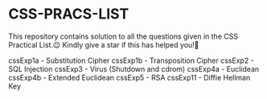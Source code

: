 # CSS-PRACS-LIST
This repository contains solution to all the questions given in the CSS Practical List.😉
Kindly give a star if this has helped you!🙏

cssExp1a - Substitution Cipher
cssExp1b - Transposition Cipher
cssExp2 - SQL Injection
cssExp3 - Virus (Shutdown and cdrom)
cssExp4a - Euclidean
cssExp4b - Extended Euclidean
cssExp5 - RSA
cssExp11 - Diffie Hellman Key
